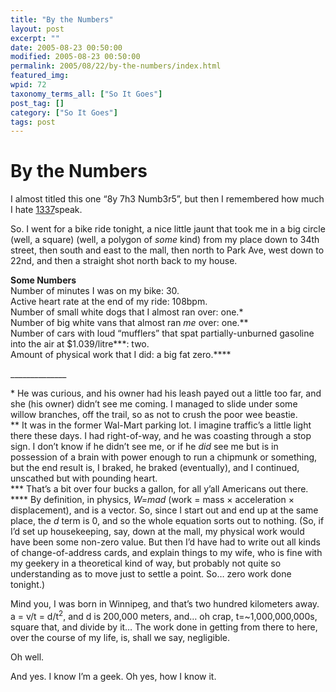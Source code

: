 ```yaml
---
title: "By the Numbers"
layout: post
excerpt: ""
date: 2005-08-23 00:50:00
modified: 2005-08-23 00:50:00
permalink: 2005/08/22/by-the-numbers/index.html
featured_img: 
wpid: 72
taxonomy_terms_all: ["So It Goes"]
post_tag: []
category: ["So It Goes"]
tags: post
---
```


# By the Numbers

I almost titled this one “8y 7h3 Numb3r5”, but then I remembered how much I hate [1337](http://en.wikipedia.org/wiki/Leet)speak.

So. I went for a bike ride tonight, a nice little jaunt that took me in a big circle (well, a square) (well, a polygon of *some* kind) from my place down to 34th street, then south and east to the mall, then north to Park Ave, west down to 22nd, and then a straight shot north back to my house.

**Some Numbers**  
Number of minutes I was on my bike: 30.  
Active heart rate at the end of my ride: 108bpm.  
Number of small white dogs that I almost ran over: one.\*  
Number of big white vans that almost ran *me* over: one.\*\*  
Number of cars with loud “mufflers” that spat partially-unburned gasoline into the air at $1.039/litre\*\*\*: two.  
Amount of physical work that I did: a big fat zero.\*\*\*\*

\_\_\_\_\_\_\_\_\_\_\_\_\_\_

\* He was curious, and his owner had his leash payed out a little too far, and she (his owner) didn’t see me coming. I managed to slide under some willow branches, off the trail, so as not to crush the poor wee beastie.  
\*\* It was in the former Wal-Mart parking lot. I imagine traffic’s a little light there these days. I had right-of-way, and he was coasting through a stop sign. I don’t know if he didn’t see me, or if he *did* see me but is in possession of a brain with power enough to run a chipmunk or something, but the end result is, I braked, he braked (eventually), and I continued, unscathed but with pounding heart.  
\*\*\* That’s a bit over four bucks a gallon, for all y’all Americans out there.  
\*\*\*\* By definition, in physics, *W=mad* (work = mass × acceleration × displacement), and is a vector. So, since I start out and end up at the same place, the *d* term is 0, and so the whole equation sorts out to nothing. (So, if I’d set up housekeeping, say, down at the mall, my physical work would have been some non-zero value. But then I’d have had to write out all kinds of change-of-address cards, and explain things to my wife, who is fine with my geekery in a theoretical kind of way, but probably not quite so understanding as to move just to settle a point. So… zero work done tonight.)

Mind you, I was born in Winnipeg, and that’s two hundred kilometers away. a = v/t = d/t<sup>2</sup>, and d is 200,000 meters, and… oh crap, t=~1,000,000,000s, square that, and divide by it… The work done in getting from there to here, over the course of my life, is, shall we say, negligible.

Oh well.

And yes. I know I’m a geek. Oh yes, how I know it.